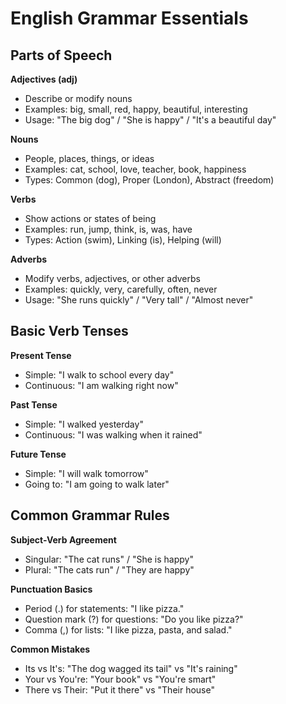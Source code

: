 # English Grammar Essentials

## Parts of Speech

**Adjectives (adj)**
- Describe or modify nouns
- Examples: big, small, red, happy, beautiful, interesting
- Usage: "The big dog" / "She is happy" / "It's a beautiful day"

**Nouns**
- People, places, things, or ideas
- Examples: cat, school, love, teacher, book, happiness
- Types: Common (dog), Proper (London), Abstract (freedom)

**Verbs**
- Show actions or states of being
- Examples: run, jump, think, is, was, have
- Types: Action (swim), Linking (is), Helping (will)

**Adverbs**
- Modify verbs, adjectives, or other adverbs
- Examples: quickly, very, carefully, often, never
- Usage: "She runs quickly" / "Very tall" / "Almost never"

## Basic Verb Tenses

**Present Tense**
- Simple: "I walk to school every day"
- Continuous: "I am walking right now"

**Past Tense**
- Simple: "I walked yesterday"
- Continuous: "I was walking when it rained"

**Future Tense**
- Simple: "I will walk tomorrow"
- Going to: "I am going to walk later"

## Common Grammar Rules

**Subject-Verb Agreement**
- Singular: "The cat runs" / "She is happy"
- Plural: "The cats run" / "They are happy"

**Punctuation Basics**
- Period (.) for statements: "I like pizza."
- Question mark (?) for questions: "Do you like pizza?"
- Comma (,) for lists: "I like pizza, pasta, and salad."

**Common Mistakes**
- Its vs It's: "The dog wagged its tail" vs "It's raining"
- Your vs You're: "Your book" vs "You're smart"
- There vs Their: "Put it there" vs "Their house"